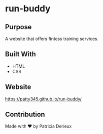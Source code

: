 # run-buddy

## Purpose
A website that offers fintess training services. 

## Built With
* HTML
* CSS

## Website
 https://patty345.github.io/run-buddy/
 
 ## Contribution 
 Made with ❤️ by Patricia Derieux
